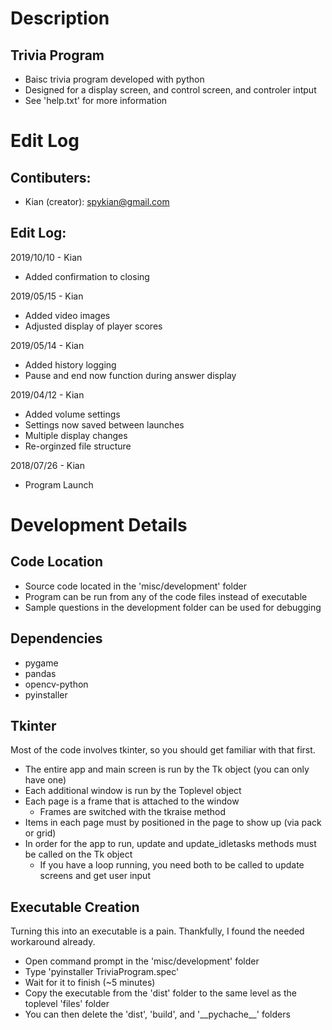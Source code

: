 # Description 

## Trivia Program
 - Baisc trivia program developed with python
 - Designed for a display screen, and control screen, and controler intput
 - See 'help.txt' for more information

# Edit Log

## Contibuters:
 - Kian (creator): spykian@gmail.com

## Edit Log:
2019/10/10 - Kian
  - Added confirmation to closing

2019/05/15 - Kian
  - Added video images
  - Adjusted display of player scores

2019/05/14 - Kian
  - Added history logging
  - Pause and end now function during answer display

2019/04/12 - Kian
  - Added volume settings
  - Settings now saved between launches
  - Multiple display changes
  - Re-orginzed file structure

2018/07/26 - Kian
  - Program Launch

# Development Details

## Code Location
 - Source code located in the 'misc/development' folder
 - Program can be run from any of the code files instead of executable
 - Sample questions in the development folder can be used for debugging

## Dependencies
 - pygame
 - pandas
 - opencv-python
 - pyinstaller

## Tkinter 
Most of the code involves tkinter, so you should get familiar with that first.
 - The entire app and main screen is run by the Tk object (you can only have one)
 - Each additional window is run by the Toplevel object
 - Each page is a frame that is attached to the window
    - Frames are switched with the tkraise method
 - Items in each page must by positioned in the page to show up (via pack or grid)
 - In order for the app to run, update and update_idletasks methods must be called on the Tk object
    - If you have a loop running, you need both to be called to update screens and get user input
	
## Executable Creation
Turning this into an executable is a pain. Thankfully, I found the needed workaround already.
 - Open command prompt in the 'misc/development' folder
 - Type 'pyinstaller TriviaProgram.spec'
 - Wait for it to finish (~5 minutes)
 - Copy the executable from the 'dist' folder to the same level as the toplevel 'files' folder
 - You can then delete the 'dist', 'build', and '\_\_pychache\_\_' folders
